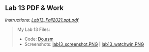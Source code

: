 ## Lab 13 PDF & Work

*Instructions: [Lab13_Fall2021.ppt.pdf](https://github.com/odnaiviv/CSC3210/blob/main/Labs/Lab%2013/Lab13_Fall2021.ppt.pdf)*

>My Lab 13 Files:
>* Code: [Do.asm](https://github.com/odnaiviv/CSC3210/blob/main/Labs/Lab%2013/Do.asm)
>* Screenshots: [lab13_screenshot.PNG](https://github.com/odnaiviv/CSC3210/blob/main/Labs/Lab%2013/lab13_screenshot.PNG) | [lab13_watchwin.PNG](https://github.com/odnaiviv/CSC3210/blob/main/Labs/Lab%2013/lab13_watchwin.PNG)
